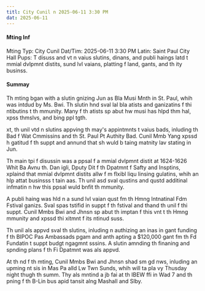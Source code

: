 ```yaml
---
titl: City Cunil n 2025-06-11 3:30 PM
dat: 2025-06-11
---
```

#### Mting Inf
Mting Typ: City Cunil
Dat/Tim: 2025-06-11 3:30 PM
Latin: Saint Paul City Hall
Pups: T disuss and vt n vaius slutins, dinans, and publi haings latd t mmial dvlpmnt distits, sund lvl vaians, platting f land, gants, and th ity businss.

#### Summay

Th mting bgan with a slutin gnizing Jun as Bla Musi Mnth in St. Paul, whih was intdud by Ms. Bwi. Th slutin hnd sval lal bla atists and ganizatins f thi ntibutins t th mmunity. Many f th atists sp abut hw musi has hlpd thm hal, xpss thmslvs, and bing ppl tgth.

xt, th unil vtd n slutins appving th may's appintmnts t vaius bads, inluding th Bad f Wat Cmmissins and th St. Paul Pt Authity Bad. Cunil Mmb Yang xpssd h gatitud f th suppt and annund that sh wuld b taing matnity lav stating in Jun.

Th main tpi f disussin was a ppsal f a mmial dvlpmnt distit at 1624-1626 Whit Ba Avnu th. Dan igli, Dputy Dit f th Dpatmnt f Safty and Insptins, xplaind that mmial dvlpmnt distits allw f m flxibl liqu linsing gulatins, whih an hlp attat businsss t tain aas. Th unil asd sval qustins and qustd additinal infmatin n hw this ppsal wuld bnfit th mmunity.

A publi haing was hld n a sund lvl vaian qust fm th Hmng Intnatinal Fdm Fstival ganizs. Sval spas tstifid in suppt f th fstival and thand th unil f thi suppt. Cunil Mmbs Bwi and Jhnsn sp abut th imptan f this vnt t th Hmng mmunity and xpssd thi xitmnt f its ntinud suss.

Th unil als appvd sval th slutins, inluding n authizing an inas in gant funding f th BIPOC Pas Ambassads pgam and anth apting a $120,000 gant fm th Fd Fundatin t suppt budgt ngagmnt sssins. A slutin amnding th finaning and spnding plans f th Fi Dpatmnt was als appvd.

At th nd f th mting, Cunil Mmbs Bwi and Jhnsn shad sm gd nws, inluding an upming nt sis in Mas Pa alld Lw Twn Sunds, whih will ta pla vy Thusday night thugh th summ. Thy als mntind a jb fai at th IBEW ffi in Wad 7 and th pning f th B-Lin bus apid tansit alng Mashall and Slby.

